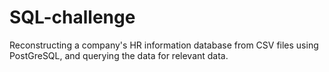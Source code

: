 # SQL-challenge

Reconstructing a company's HR information database from CSV files using PostGreSQL, and querying the data for relevant data. 
